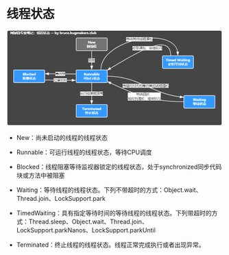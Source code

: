 # 线程状态

![](assets/1.1.1-thread-states.png)

* New：尚未启动的线程的线程状态

* Runnable：可运行线程的线程状态，等待CPU调度

* Blocked：线程阻塞等待监视器锁定的线程状态，处于synchronized同步代码块或方法中被阻塞

* Waiting：等待线程的线程状态。下列不带超时的方式：Object.wait、Thread.join、LockSupport.park

* TimedWaiting：具有指定等待时间的等待线程的线程状态。下列带超时的方式：Thread.sleep、Object.wait、Thread.join、LockSupport.parkNanos、LockSupport.parkUntil

* Terminated：终止线程的线程状态。线程正常完成执行或者出现异常。